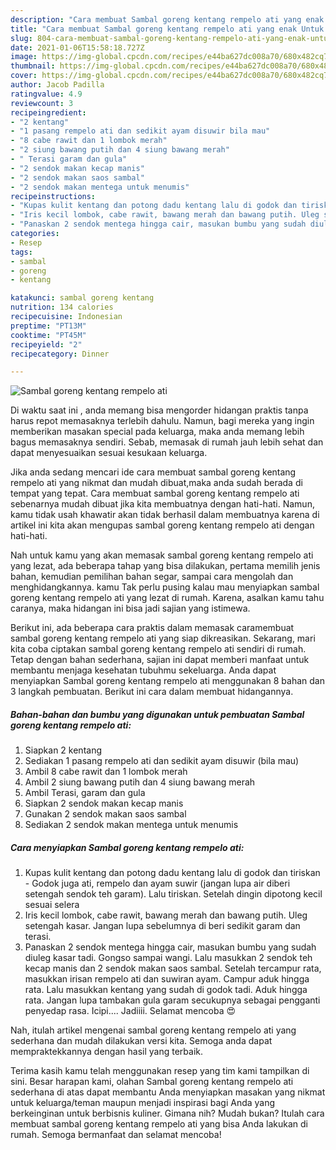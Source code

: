 ```yaml
---
description: "Cara membuat Sambal goreng kentang rempelo ati yang enak Untuk Jualan"
title: "Cara membuat Sambal goreng kentang rempelo ati yang enak Untuk Jualan"
slug: 804-cara-membuat-sambal-goreng-kentang-rempelo-ati-yang-enak-untuk-jualan
date: 2021-01-06T15:58:18.727Z
image: https://img-global.cpcdn.com/recipes/e44ba627dc008a70/680x482cq70/sambal-goreng-kentang-rempelo-ati-foto-resep-utama.jpg
thumbnail: https://img-global.cpcdn.com/recipes/e44ba627dc008a70/680x482cq70/sambal-goreng-kentang-rempelo-ati-foto-resep-utama.jpg
cover: https://img-global.cpcdn.com/recipes/e44ba627dc008a70/680x482cq70/sambal-goreng-kentang-rempelo-ati-foto-resep-utama.jpg
author: Jacob Padilla
ratingvalue: 4.9
reviewcount: 3
recipeingredient:
- "2 kentang"
- "1 pasang rempelo ati dan sedikit ayam disuwir bila mau"
- "8 cabe rawit dan 1 lombok merah"
- "2 siung bawang putih dan 4 siung bawang merah"
- " Terasi garam dan gula"
- "2 sendok makan kecap manis"
- "2 sendok makan saos sambal"
- "2 sendok makan mentega untuk menumis"
recipeinstructions:
- "Kupas kulit kentang dan potong dadu kentang lalu di godok dan tiriskan Godok juga ati, rempelo dan ayam suwir (jangan lupa air diberi setengah sendok teh garam). Lalu tiriskan. Setelah dingin dipotong kecil sesuai selera"
- "Iris kecil lombok, cabe rawit, bawang merah dan bawang putih. Uleg setengah kasar. Jangan lupa sebelumnya di beri sedikit garam dan terasi."
- "Panaskan 2 sendok mentega hingga cair, masukan bumbu yang sudah diuleg kasar tadi. Gongso sampai wangi. Lalu masukkan 2 sendok teh kecap manis dan 2 sendok makan saos sambal. Setelah tercampur rata, masukkan irisan rempelo ati dan suwiran ayam. Campur aduk hingga rata. Lalu masukkan kentang yang sudah di godok tadi. Aduk hingga rata. Jangan lupa tambakan gula garam secukupnya sebagai pengganti penyedap rasa. Icipi.... Jadiiii. Selamat mencoba 😍"
categories:
- Resep
tags:
- sambal
- goreng
- kentang

katakunci: sambal goreng kentang 
nutrition: 134 calories
recipecuisine: Indonesian
preptime: "PT13M"
cooktime: "PT45M"
recipeyield: "2"
recipecategory: Dinner

---
```



![Sambal goreng kentang rempelo ati](https://img-global.cpcdn.com/recipes/e44ba627dc008a70/680x482cq70/sambal-goreng-kentang-rempelo-ati-foto-resep-utama.jpg)

Di waktu  saat ini , anda memang bisa mengorder hidangan praktis tanpa harus repot memasaknya terlebih dahulu. Namun, bagi mereka yang ingin memberikan masakan special pada keluarga, maka anda memang lebih bagus memasaknya sendiri. Sebab, memasak di rumah jauh lebih sehat dan dapat menyesuaikan sesuai kesukaan keluarga.

Jika anda sedang mencari ide cara membuat sambal goreng kentang rempelo ati yang nikmat dan mudah dibuat,maka anda sudah berada di tempat yang tepat. Cara membuat sambal goreng kentang rempelo ati  sebenarnya mudah dibuat jika kita membuatnya dengan hati-hati. Namun, kamu tidak usah khawatir akan tidak berhasil dalam membuatnya 
karena di artikel ini kita akan mengupas sambal goreng kentang rempelo ati dengan hati-hati.  



Nah untuk kamu yang akan memasak sambal goreng kentang rempelo ati yang lezat, ada beberapa tahap yang bisa dilakukan, pertama memilih jenis bahan, kemudian pemilihan bahan segar, sampai cara mengolah dan menghidangkannya. kamu Tak perlu pusing kalau mau menyiapkan sambal goreng kentang rempelo ati yang lezat di rumah. Karena, asalkan kamu  tahu caranya, maka hidangan ini bisa jadi sajian yang istimewa.

Berikut ini, ada beberapa cara praktis  dalam memasak caramembuat sambal goreng kentang rempelo ati yang siap dikreasikan. Sekarang, mari kita coba ciptakan sambal goreng kentang rempelo ati sendiri di rumah. Tetap dengan bahan sederhana, sajian ini dapat memberi manfaat untuk membantu menjaga kesehatan tubuhmu sekeluarga. Anda dapat menyiapkan Sambal goreng kentang rempelo ati menggunakan 8 bahan dan 3 langkah pembuatan. Berikut ini cara dalam membuat hidangannya.

<!--inarticleads1-->

##### Bahan-bahan dan bumbu yang digunakan untuk pembuatan Sambal goreng kentang rempelo ati:

1. Siapkan 2 kentang
1. Sediakan 1 pasang rempelo ati dan sedikit ayam disuwir (bila mau)
1. Ambil 8 cabe rawit dan 1 lombok merah
1. Ambil 2 siung bawang putih dan 4 siung bawang merah
1. Ambil  Terasi, garam dan gula
1. Siapkan 2 sendok makan kecap manis
1. Gunakan 2 sendok makan saos sambal
1. Sediakan 2 sendok makan mentega untuk menumis




<!--inarticleads2-->

##### Cara menyiapkan Sambal goreng kentang rempelo ati:

1. Kupas kulit kentang dan potong dadu kentang lalu di godok dan tiriskan - Godok juga ati, rempelo dan ayam suwir (jangan lupa air diberi setengah sendok teh garam). Lalu tiriskan. Setelah dingin dipotong kecil sesuai selera
1. Iris kecil lombok, cabe rawit, bawang merah dan bawang putih. Uleg setengah kasar. Jangan lupa sebelumnya di beri sedikit garam dan terasi.
1. Panaskan 2 sendok mentega hingga cair, masukan bumbu yang sudah diuleg kasar tadi. Gongso sampai wangi. Lalu masukkan 2 sendok teh kecap manis dan 2 sendok makan saos sambal. Setelah tercampur rata, masukkan irisan rempelo ati dan suwiran ayam. Campur aduk hingga rata. Lalu masukkan kentang yang sudah di godok tadi. Aduk hingga rata. Jangan lupa tambakan gula garam secukupnya sebagai pengganti penyedap rasa. Icipi.... Jadiiii. Selamat mencoba 😍




Nah, itulah artikel mengenai  sambal goreng kentang rempelo ati  yang sederhana dan mudah dilakukan versi kita. Semoga anda dapat mempraktekkannya dengan hasil yang terbaik. 

Terima kasih kamu telah menggunakan resep yang tim kami tampilkan di sini. Besar harapan kami, olahan  Sambal goreng kentang rempelo ati sederhana di atas dapat membantu Anda menyiapkan masakan yang nikmat untuk keluarga/teman maupun menjadi inspirasi bagi Anda yang berkeinginan untuk berbisnis kuliner. Gimana nih? Mudah bukan? Itulah cara membuat sambal goreng kentang rempelo ati yang bisa Anda lakukan di rumah. Semoga bermanfaat dan selamat mencoba!

